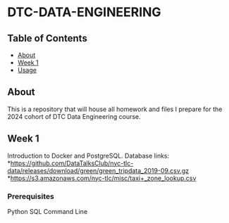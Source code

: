 # DTC-DATA-ENGINEERING

## Table of Contents

- [About](#about)
- [Week 1](#week1)
- [Usage](#usage)


## About <a name = "about"></a>

This is a repository that will house all homework and files I prepare for the 2024 cohort of DTC Data Engineering course.

## Week 1 <a name = "week1"></a>

Introduction to Docker and PostgreSQL.
Database links:
*https://github.com/DataTalksClub/nyc-tlc-data/releases/download/green/green_tripdata_2019-09.csv.gz
*https://s3.amazonaws.com/nyc-tlc/misc/taxi+_zone_lookup.csv


### Prerequisites

Python
SQL
Command Line

